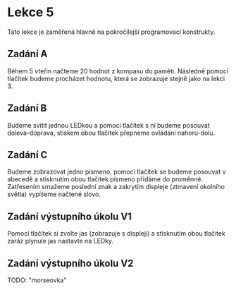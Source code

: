 # Lekce 5

Tato lekce je zaměřená hlavně na pokročilejší programovací konstrukty.

## Zadání A

Během 5 vteřin načteme 20 hodnot z kompasu do paměti. Následně pomocí tlačítek budeme procházet hodnotu, která se zobrazuje stejně jako na lekci 3.

## Zadání B

Budeme svítit jednou LEDkou a pomocí tlačítek s ní budeme posouvat doleva-doprava, stiskem obou tlačítek přepneme ovládání nahoru-dolu.

## Zadání C

Budeme zobrazovat jedno písmeno, pomocí tlačítek se budeme posouvat v abecedě a stisknutím obou tlačítek písmeno přidáme do proměnné. Zatřesením smažeme poslední znak a zakrytím displeje (ztmavení okolního světla) vypíšeme načtené slovo.

## Zadání výstupního úkolu V1

Pomocí tlačítek si zvolte jas (zobrazuje s displeji) a stisknutím obou tlačítek zaráz plynule jas nastavte na LEDky.

## Zadání výstupního úkolu V2

TODO: "morseovka"
